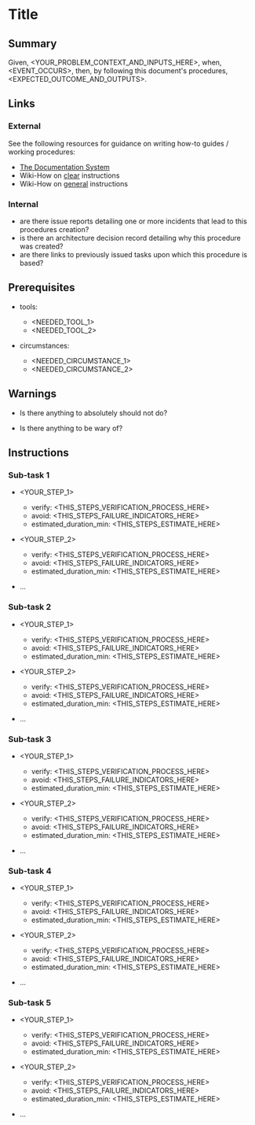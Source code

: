 # Title


## Summary

Given, <YOUR_PROBLEM_CONTEXT_AND_INPUTS_HERE>,
when, <EVENT_OCCURS>,
then, by following this document's procedures, <EXPECTED_OUTCOME_AND_OUTPUTS>.


## Links


### External

See the following resources for guidance on writing how-to guides / working procedures:
- [The Documentation System](https://documentation.divio.com/how-to-guides/)
- Wiki-How on [clear](https://www.wikihow.com/Write-Clear-Instructions) instructions
- Wiki-How on [general](https://www.wikihow.com/Write-Instructions) instructions


### Internal

- are there issue reports detailing one or more incidents that lead to this procedures creation?
- is there an architecture decision record detailing why this procedure was created?
- are there links to previously issued tasks upon which this procedure is based?


## Prerequisites  

- tools:
  - <NEEDED_TOOL_1>
  - <NEEDED_TOOL_2>

- circumstances:
  - <NEEDED_CIRCUMSTANCE_1>
  - <NEEDED_CIRCUMSTANCE_2>


## Warnings  <!-- Optional -->

- Is there anything to absolutely should not do?  <!-- Optional -->

- Is there anything to be wary of?  <!-- Optional -->


## Instructions


### Sub-task 1

- <YOUR_STEP_1>
  - verify: <THIS_STEPS_VERIFICATION_PROCESS_HERE>  <!-- Optional -->
  - avoid: <THIS_STEPS_FAILURE_INDICATORS_HERE>  <!-- Optional -->
  - estimated_duration_min: <THIS_STEPS_ESTIMATE_HERE>  <!-- Optional -->

- <YOUR_STEP_2>
  - verify: <THIS_STEPS_VERIFICATION_PROCESS_HERE>  <!-- Optional -->
  - avoid: <THIS_STEPS_FAILURE_INDICATORS_HERE>  <!-- Optional -->
  - estimated_duration_min: <THIS_STEPS_ESTIMATE_HERE>  <!-- Optional -->

- ...


### Sub-task 2  <!-- Optional -->

- <YOUR_STEP_1>
  - verify: <THIS_STEPS_VERIFICATION_PROCESS_HERE>  <!-- Optional -->
  - avoid: <THIS_STEPS_FAILURE_INDICATORS_HERE>  <!-- Optional -->
  - estimated_duration_min: <THIS_STEPS_ESTIMATE_HERE>  <!-- Optional -->

- <YOUR_STEP_2>
  - verify: <THIS_STEPS_VERIFICATION_PROCESS_HERE>  <!-- Optional -->
  - avoid: <THIS_STEPS_FAILURE_INDICATORS_HERE>  <!-- Optional -->
  - estimated_duration_min: <THIS_STEPS_ESTIMATE_HERE>  <!-- Optional -->

- ...


### Sub-task 3  <!-- Optional -->

- <YOUR_STEP_1>
  - verify: <THIS_STEPS_VERIFICATION_PROCESS_HERE>  <!-- Optional -->
  - avoid: <THIS_STEPS_FAILURE_INDICATORS_HERE>  <!-- Optional -->
  - estimated_duration_min: <THIS_STEPS_ESTIMATE_HERE>  <!-- Optional -->

- <YOUR_STEP_2>
  - verify: <THIS_STEPS_VERIFICATION_PROCESS_HERE>  <!-- Optional -->
  - avoid: <THIS_STEPS_FAILURE_INDICATORS_HERE>  <!-- Optional -->
  - estimated_duration_min: <THIS_STEPS_ESTIMATE_HERE>  <!-- Optional -->

- ...


### Sub-task 4  <!-- Optional -->

- <YOUR_STEP_1>
  - verify: <THIS_STEPS_VERIFICATION_PROCESS_HERE>  <!-- Optional -->
  - avoid: <THIS_STEPS_FAILURE_INDICATORS_HERE>  <!-- Optional -->
  - estimated_duration_min: <THIS_STEPS_ESTIMATE_HERE>  <!-- Optional -->

- <YOUR_STEP_2>
  - verify: <THIS_STEPS_VERIFICATION_PROCESS_HERE>  <!-- Optional -->
  - avoid: <THIS_STEPS_FAILURE_INDICATORS_HERE>  <!-- Optional -->
  - estimated_duration_min: <THIS_STEPS_ESTIMATE_HERE>  <!-- Optional -->

- ...


### Sub-task 5  <!-- Optional -->

- <YOUR_STEP_1>
  - verify: <THIS_STEPS_VERIFICATION_PROCESS_HERE>  <!-- Optional -->
  - avoid: <THIS_STEPS_FAILURE_INDICATORS_HERE>  <!-- Optional -->
  - estimated_duration_min: <THIS_STEPS_ESTIMATE_HERE>  <!-- Optional -->

- <YOUR_STEP_2>
  - verify: <THIS_STEPS_VERIFICATION_PROCESS_HERE>  <!-- Optional -->
  - avoid: <THIS_STEPS_FAILURE_INDICATORS_HERE>  <!-- Optional -->
  - estimated_duration_min: <THIS_STEPS_ESTIMATE_HERE>  <!-- Optional -->

- ...
